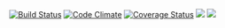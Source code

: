 [![Build Status](https://travis-ci.org/philophilo/yummy.svg?branch=master)](https://travis-ci.org/philophilo/yummy)
[![Code Climate](https://codeclimate.com/github/philophilo/yummy/badges/gpa.svg)](https://codeclimate.com/github/philophilo/yummy)
[![Coverage Status](https://coveralls.io/repos/github/philophilo/yummy/badge.svg?branch=master)](https://coveralls.io/github/philophilo/yummy?branch=master)
<a href="https://codeclimate.com/github/philophilo/yummy/maintainability"><img src="https://api.codeclimate.com/v1/badges/852bc301bdc399305886/maintainability" /></a>
<a href="https://codeclimate.com/github/philophilo/yummy/test_coverage"><img src="https://api.codeclimate.com/v1/badges/852bc301bdc399305886/test_coverage" /></a>
